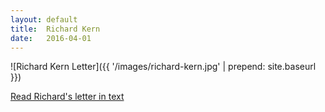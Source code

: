 ```yaml
---
layout: default
title:  Richard Kern
date:   2016-04-01
---
```


![Richard Kern Letter]({{ '/images/richard-kern.jpg'  | prepend: site.baseurl }})
<div class="letter-links">
  <a class="page-link" href="{{ '/richard-kern/text' | prepend: site.baseurl }}">Read Richard's letter in text</a>
</div>

